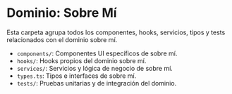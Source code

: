 # Dominio: Sobre Mí

Esta carpeta agrupa todos los componentes, hooks, servicios, tipos y tests relacionados con el dominio sobre mí.

- `components/`: Componentes UI específicos de sobre mí.
- `hooks/`: Hooks propios del dominio sobre mí.
- `services/`: Servicios y lógica de negocio de sobre mí.
- `types.ts`: Tipos e interfaces de sobre mí.
- `tests/`: Pruebas unitarias y de integración del dominio. 